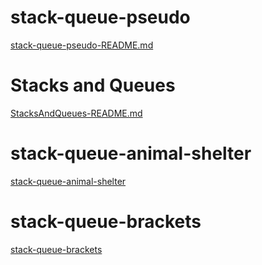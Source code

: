 # stack-queue-pseudo
[stack-queue-pseudo-README.md](app/src/main/resources/pseudo-README.md)

# Stacks and Queues

[StacksAndQueues-README.md](app/src/main/resources/StacksAndQueues-README.md)


# stack-queue-animal-shelter

[stack-queue-animal-shelter](app/src/main/resources/stack-queue-animal-shelter-README.md)

# stack-queue-brackets

[stack-queue-brackets](app/src/main/resources/validate-brackets_README.md)
